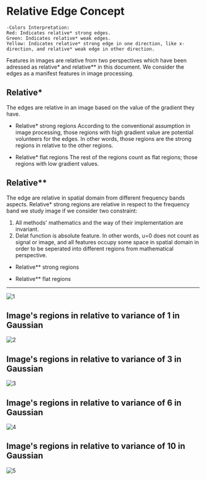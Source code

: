 # Relative Edge Concept
```
-Colors Interpretation:
Red: Indicates relative* strong edges.
Green: Indicates relative* weak edges.
Yellow: Indicates relative* strong edge in one direction, like x-direction, and relative* weak edge in other direction.
```
Features in images are relative from two perspectives which have been adressed as relative* and relative** in this document. We consider the edges as a manifest features in image processing.
## Relative*
The edges are relative in an image based on the value of the gradient they have.

- Relative* strong regions
According to the conventional assumption in image processing, those regions with high gradient value are potential volunteers for the edges. In other words, those regions are the strong regions in relative to the other regions.

- Relative* flat regions
The rest of the regions count as flat regions; those regions with low gradient values.

## Relative**
The edge are relative in spatial domain from different frequency bands aspects. Relative* strong regions are relative in respect to the frequency band we study image if we consider two constraint:
1) All methods' mathematics and the way of their implementation are invariant.
2) Delat function is absolute feature. In other words, u=0 does not count as signal or image, and all features occupy some space in spatial domain in order to be seperated into different regions from mathematical perspective.

- Relative** strong regions

- Relative** flat regions

--------------------------------------------
![1](https://github.com/onionhub/TIP/blob/Drafts/Relative%20Edge/Re0.jpg)
## Image's regions in relative to variance of 1 in Gaussian
![2](https://github.com/onionhub/TIP/blob/Drafts/Relative%20Edge/Re1.jpg)
## Image's regions in relative to variance of 3 in Gaussian
![3](https://github.com/onionhub/TIP/blob/Drafts/Relative%20Edge/Re2.jpg)
## Image's regions in relative to variance of 6 in Gaussian
![4](https://github.com/onionhub/TIP/blob/Drafts/Relative%20Edge/Re3.jpg)
## Image's regions in relative to variance of 10 in Gaussian
![5](https://github.com/onionhub/TIP/blob/Drafts/Relative%20Edge/Re4.jpg)
